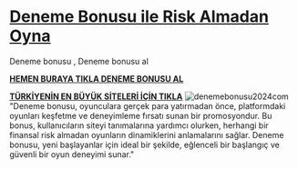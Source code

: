 # [**Deneme Bonusu ile Risk Almadan Oyna**](http://ensaglambonus.click)
Deneme bonusu , Deneme bonusu al

[**HEMEN BURAYA TIKLA DENEME BONUSU AL**](http://ensaglambonus.click)

[**TÜRKİYENİN EN BÜYÜK SİTELERİ İÇİN TIKLA**](http://ensaglambonus.click)
![denemebonusu2024com](https://github.com/user-attachments/assets/3f2246d7-d8a8-4748-b57e-3e0237506fe5)
"Deneme bonusu, oyunculara gerçek para yatırmadan önce, platformdaki oyunları keşfetme ve deneyimleme fırsatı sunan bir promosyondur. Bu bonus, kullanıcıların siteyi tanımalarına yardımcı olurken, herhangi bir finansal risk almadan oyunların dinamiklerini anlamalarını sağlar. Deneme bonusu, yeni başlayanlar için ideal bir şekilde, eğlenceli bir başlangıç ve güvenli bir oyun deneyimi sunar."
